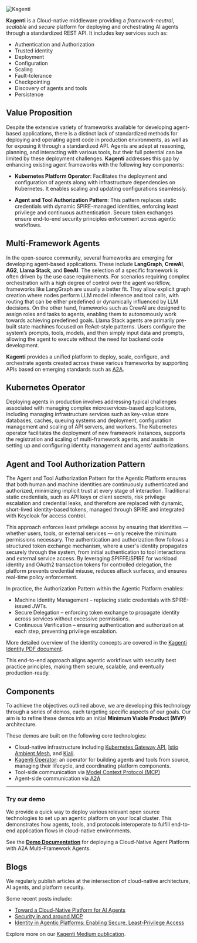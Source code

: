 
![Kagenti](banner.png)

**Kagenti** is a Cloud-native middleware providing a *framework-neutral*, *scalable* and *secure* platform for deploying and orchestrating AI agents through a standardized REST API. It includes key services such as:

- Authentication and Authorization
- Trusted identity
- Deployment
- Configuration
- Scaling 
- Fault-tolerance 
- Checkpointing
- Discovery of agents and tools
- Persistence

 
    
## Value Proposition  

Despite the extensive variety of frameworks available for developing agent-based applications, there is a distinct lack of standardized methods for deploying and operating agent code in production environments, as well as for exposing it through a standardized API. Agents are adept at reasoning, planning, and interacting with various tools, but their full potential can be limited by these deployment challenges. **Kagenti** addresses this gap by enhancing existing agent frameworks with the following key components:

- **Kubernetes Platform Operator**: Facilitates the deployment and configuration of agents along with infrastructure dependencies on Kubernetes. It enables scaling and updating configurations seamlessly.

- **Agent and Tool Authorization Pattern**: This pattern replaces static credentials with dynamic SPIRE-managed identities, enforcing least privilege and continuous authentication. Secure token exchanges ensure end-to-end security principles enforcement across agentic workflows.

## Multi-Framework Agents

In the open-source community, several frameworks are emerging for developing agent-based applications. These include **LangGraph**, **CrewAI**, **AG2**, **Llama Stack**, and **BeeAI**. The selection of a specific framework is often driven by the use case requirements. For scenarios requiring complex orchestration with a high degree of control over the agent workflow, frameworks like LangGraph are usually a better fit. They allow explicit graph creation where nodes perform LLM model inference and tool calls, with routing that can be either predefined or dynamically influenced by LLM decisions. On the other hand, frameworks such as CrewAI are designed to assign roles and tasks to agents, enabling them to autonomously work towards achieving predefined goals. Llama Stack agents are primarily pre-built state machines focused on ReAct-style patterns. Users configure the system’s prompts, tools, models, and then simply input data and prompts, allowing the agent to execute without the need for backend code development.

**Kagenti** provides a unified platform to deploy, scale, configure, and orchestrate agents created across these various frameworks by supporting APIs based on emerging standards such as  [A2A](https://google.github.io/A2A/#/documentation).

## Kubernetes Operator

Deploying agents in production involves addressing typical challenges associated with managing complex microservices-based applications, including managing infrastructure services such as key-value store databases, caches, queuing systems and deployment, configuration management and scaling of API servers, and workers. The Kubernetes operator facilitates the deployment of new framework instances, supports the registration and scaling of multi-framework agents, and assists in setting up and configuring identity management and agents' authorizations.

## Agent and Tool Authorization Pattern

The Agent and Tool Authorization Pattern for the Agentic Platform ensures that both human and machine identities are continuously authenticated and authorized, minimizing implicit trust at every stage of interaction. Traditional static credentials, such as API keys or client secrets, risk privilege escalation and credential leaks, and therefore are replaced with dynamic, short-lived identity-based tokens, managed through SPIRE and integrated with Keycloak for access control.

This approach enforces least privilege access by ensuring that identities — whether users, tools, or external services — only receive the minimum permissions necessary. The authentication and authorization flow follows a structured token exchange mechanism, where a user's identity propagates securely through the system, from initial authentication to tool interactions and external service access. By leveraging SPIFFE/SPIRE for workload identity and OAuth2 transaction tokens for controlled delegation, the platform prevents credential misuse, reduces attack surfaces, and ensures real-time policy enforcement.

In practice, the Authorization Pattern within the Agentic Platform enables:

- Machine Identity Management – replacing static credentials with SPIRE-issued JWTs.
- Secure Delegation – enforcing token exchange to propagate identity across services without excessive permissions.
- Continuous Verification – ensuring authentication and authorization at each step, preventing privilege escalation.

More detailed overview of the identity concepts are covered in the [Kagenti Identity PDF document](./docs/2025-10.Kagenti-Identity.pdf).

This end-to-end approach aligns agentic workflows with security best practice principles, making them secure, scalable, and eventually production-ready.

## Components

To achieve the objectives outlined above, we are developing this technology through a series of demos, each targeting specific aspects of our goals. Our aim is to refine these demos into an initial **Minimum Viable Product (MVP)** architecture.

These demos are built on the following core technologies:

- Cloud-native infrastructure including [Kubernetes Gateway API](https://gateway-api.sigs.k8s.io), [Istio Ambient Mesh](https://istio.io/latest/docs/ambient/), and [Kiali](https://kiali.io).
- [Kagenti Operator](https://github.com/kagenti/kagenti-operator/tree/main/platform-operator): an operator for building agents and tools from source, managing their lifecycle, and coordinating platform components.
- Tool-side communication via [Model Context Protocol (MCP)](https://modelcontextprotocol.io)
- Agent-side communication via [A2A](https://google.github.io/A2A)

---

### Try our demo

We provide a quick way to deploy various relevant open source technologies to set up an agentic platform on your local cluster. This demonstrates how agents, tools, and protocols interoperate to fulfill end-to-end application flows in cloud-native environments.

See the **[Demo Documentation](./docs/demos.md)** for deploying a Cloud-Native Agent Platform with A2A Multi-Framework Agents.

## Blogs

We regularly publish articles at the intersection of cloud-native architecture, AI agents, and platform security.

Some recent posts include:

- [Toward a Cloud-Native Platform for AI Agents](https://medium.com/kagenti-the-agentic-platform/toward-a-cloud-native-platform-for-ai-agents-70081f15316d)
- [Security in and around MCP](https://medium.com/kagenti-the-agentic-platform/security-in-and-around-mcp-part-1-oauth-in-mcp-3f15fed0dd6e)
- [Identity in Agentic Platforms: Enabling Secure, Least-Privilege Access](https://medium.com/kagenti-the-agentic-platform/identity-in-agentic-platforms-enabling-secure-least-privilege-access-996527f1c983)

Explore more on our [Kagenti Medium publication](https://medium.com/kagenti-the-agentic-platform).

